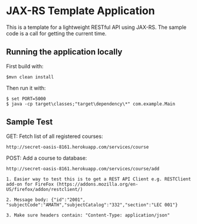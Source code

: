# JAX-RS Template Application

This is a template for a lightweight RESTful API using JAX-RS. The sample code is a call for getting the current time.
    
## Running the application locally

First build with:

    $mvn clean install

Then run it with:

    $ set PORT=5000
    $ java -cp target\classes;"target\dependency\*" com.example.Main

## Sample Test

GET: Fetch list of all registered courses:

    http://secret-oasis-8161.herokuapp.com/services/course

POST: Add a course to database:

    http://secret-oasis-8161.herokuapp.com/services/course/add

    1. Easier way to test this is to get a REST API Client e.g. RESTClient add-on for FireFox (https://addons.mozilla.org/en-US/firefox/addon/restclient/)

    2. Message body: {"id":"2001", "subjectCode":"AMATH","subjectCatalog":"332","section":"LEC 001"}

    3. Make sure headers contain: "Content-Type: application/json"

